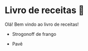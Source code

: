 # Livro de receitas :open_book:

Olá! Bem vindo ao livro de receitas!

- Strogonoff de frango 

- Pavê